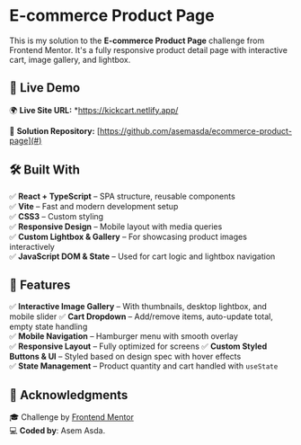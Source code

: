 # E-commerce Product Page

This is my solution to the **E-commerce Product Page** challenge from Frontend Mentor. It's a fully responsive product detail page with interactive cart, image gallery, and lightbox.

## 🔗 Live Demo

🌍 **Live Site URL:** *https://kickcart.netlify.app/

📂 **Solution Repository:** [https://github.com/asemasda/ecommerce-product-page](#)

## 🛠️ Built With

✅ **React + TypeScript** – SPA structure, reusable components  
✅ **Vite** – Fast and modern development setup  
✅ **CSS3** – Custom styling  
✅ **Responsive Design** – Mobile layout with media queries  
✅ **Custom Lightbox & Gallery** – For showcasing product images interactively  
✅ **JavaScript DOM & State** – Used for cart logic and lightbox navigation

## 📌 Features

✅ **Interactive Image Gallery** – With thumbnails, desktop lightbox, and mobile slider 
✅ **Cart Dropdown** – Add/remove items, auto-update total, empty state handling  
✅ **Mobile Navigation** – Hamburger menu with smooth overlay  
✅ **Responsive Layout** – Fully optimized for screens 
✅ **Custom Styled Buttons & UI** – Styled based on design spec with hover effects  
✅ **State Management** – Product quantity and cart handled with `useState`

## 📜 Acknowledgments

🎓 Challenge by [Frontend Mentor](https://www.frontendmentor.io)  
💻 **Coded by**: Asem Asda.
